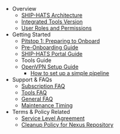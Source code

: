 * Overview
  * [SHIP-HATS Architecture](architecture-diagram)
  * [Integrated Tools Version](get-started/ship-hats-integrated-tools-version)
  * [User Roles and Permissions](user-roles-permissions)
* Getting Started
  * [Pitstop 1: Preparing to Onboard](preparing-to-onboard)
  * [Pre-Onboarding Guide](pre-onboarding-guide)
  * [SHIP-HATS Portal Guide](portal-guide/overview-of-ship-hats-portal)
  * Tools Guide
  * [OpenVPN Setup Guide](get-started/openvpn-guide)
    * [How to set up a simple pipeline](how-to-setup-and-scan-sample-pipeline)
* Support & FAQs
  * [Subscription FAQ](subscription)
  * [Tools FAQ](tools-faq)
  * [General FAQ](general-faq)
  * [Maintenance Timing](maintenance-timing)
* Terms & Policy Related
  * [Service Level Agreement](service-level-agreement)
  * [Cleanup Policy for Nexus Repository](ship-hats-cleanup-policy-for-nexus-repository)
  
